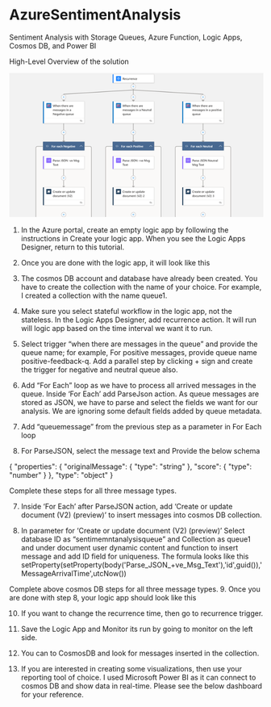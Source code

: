 # AzureSentimentAnalysis

Sentiment Analysis with Storage Queues, Azure Function, Logic Apps, Cosmos DB, and Power BI

High-Level Overview of the solution 

 ![Alt text](/images/overall_architecture.png?raw=true "Optional Title")

1.	In the Azure portal, create an empty logic app by following the instructions in Create your logic app. When you see the Logic Apps Designer, return to this tutorial.
2.	Once you are done with the logic app, it will look like this

 
  



3.	The cosmos DB account and database have already been created. You have to create the collection with the name of your choice. For example, I created a collection with the name queue1.

 
4.	Make sure you select stateful workflow in the logic app, not the stateless. In the Logic Apps Designer, add recurrence action. It will run will logic app based on the time interval we want it to run.
 


5.	Select trigger “when there are messages in the queue” and provide the queue name; for example, For positive messages, provide queue name positive-feedback-q. Add a parallel step by clicking + sign and create the trigger for negative and neutral queue also. 

6.	Add “For Each” loop as we have to process all arrived messages in the queue. Inside ‘For Each’ add ParseJson action. As queue messages are stored as JSON, we have to parse and select the fields we want for our analysis. We are ignoring some default fields added by queue metadata. 

1.	Add “queuemessage” from the previous step as a parameter in For Each loop

 

2.	For ParseJSON, select the message text and Provide the below schema
  

{
    "properties": {
        "originalMessage": {
            "type": "string"
        },
        "score": {
            "type": "number"
        }
    },
    "type": "object"
}



 
    
Complete these steps for all three message types.





 

7.	Inside ‘For Each’ after ParseJSON action, add ‘Create or update document (V2) (preview)’ to insert messages into cosmos DB collection.
 




8.	In parameter for ‘Create or update document (V2) (preview)’  Select database ID as “sentimemntanalysisqueue” and Collection as queue1 and under document user dynamic content and function to insert message and add ID field for uniqueness. The formula looks like this
setProperty(setProperty(body('Parse_JSON_+ve_Msg_Text'),'id',guid()),'MessageArrivalTime',utcNow())

 


Complete above cosmos DB steps for all three message types.
9.	Once you are done with step 8, your logic app should look like this


 



10.	If you want to change the recurrence time, then go to recurrence trigger.  





11.	 Save the Logic App and Monitor its run by going to monitor on the left side.
 



12.	You can to CosmosDB and look for messages inserted in the collection.

 





13.	If you are interested in creating some visualizations, then use your reporting tool of choice.
I used Microsoft Power BI as it can connect to cosmos DB and show data in real-time. Please see the below dashboard for your reference.





 







